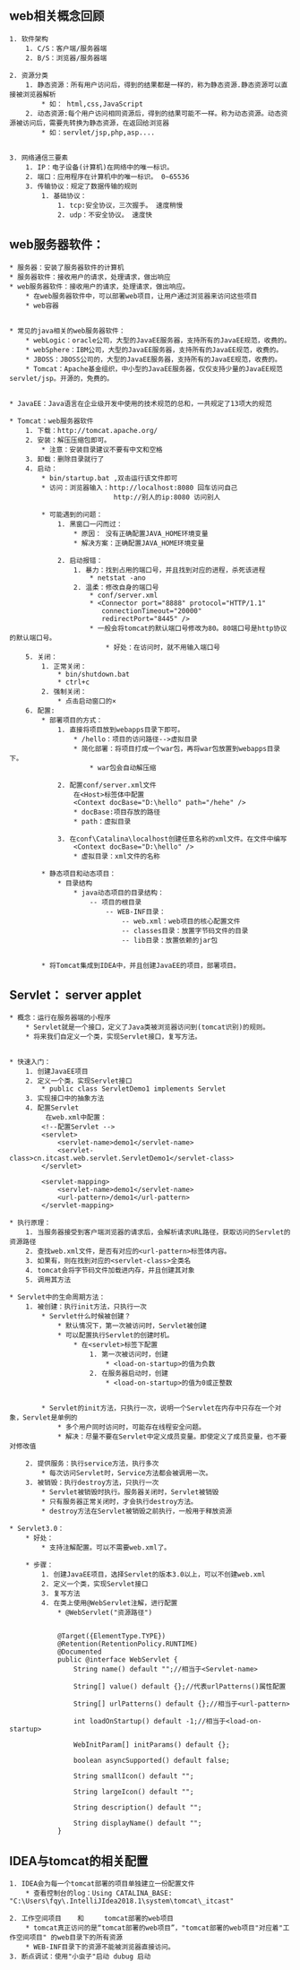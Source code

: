 
## web相关概念回顾
	1. 软件架构
		1. C/S：客户端/服务器端
		2. B/S：浏览器/服务器端
	
	2. 资源分类
		1. 静态资源：所有用户访问后，得到的结果都是一样的，称为静态资源.静态资源可以直接被浏览器解析
			* 如： html,css,JavaScript
		2. 动态资源:每个用户访问相同资源后，得到的结果可能不一样。称为动态资源。动态资源被访问后，需要先转换为静态资源，在返回给浏览器
			* 如：servlet/jsp,php,asp....


	3. 网络通信三要素
		1. IP：电子设备(计算机)在网络中的唯一标识。
		2. 端口：应用程序在计算机中的唯一标识。 0~65536
		3. 传输协议：规定了数据传输的规则
			1. 基础协议：
				1. tcp:安全协议，三次握手。 速度稍慢
				2. udp：不安全协议。 速度快


## web服务器软件：
	* 服务器：安装了服务器软件的计算机
	* 服务器软件：接收用户的请求，处理请求，做出响应
	* web服务器软件：接收用户的请求，处理请求，做出响应。
		* 在web服务器软件中，可以部署web项目，让用户通过浏览器来访问这些项目
		* web容器


	* 常见的java相关的web服务器软件：
		* webLogic：oracle公司，大型的JavaEE服务器，支持所有的JavaEE规范，收费的。
		* webSphere：IBM公司，大型的JavaEE服务器，支持所有的JavaEE规范，收费的。
		* JBOSS：JBOSS公司的，大型的JavaEE服务器，支持所有的JavaEE规范，收费的。
		* Tomcat：Apache基金组织，中小型的JavaEE服务器，仅仅支持少量的JavaEE规范servlet/jsp。开源的，免费的。


	* JavaEE：Java语言在企业级开发中使用的技术规范的总和，一共规定了13项大的规范
	
	* Tomcat：web服务器软件
		1. 下载：http://tomcat.apache.org/
		2. 安装：解压压缩包即可。
			* 注意：安装目录建议不要有中文和空格
		3. 卸载：删除目录就行了
		4. 启动：
			* bin/startup.bat ,双击运行该文件即可
			* 访问：浏览器输入：http://localhost:8080 回车访问自己
							  http://别人的ip:8080 访问别人
			
			* 可能遇到的问题：
				1. 黑窗口一闪而过：
					* 原因： 没有正确配置JAVA_HOME环境变量
					* 解决方案：正确配置JAVA_HOME环境变量
	
				2. 启动报错：
					1. 暴力：找到占用的端口号，并且找到对应的进程，杀死该进程
						* netstat -ano
					2. 温柔：修改自身的端口号
						* conf/server.xml
						* <Connector port="8888" protocol="HTTP/1.1"
			               connectionTimeout="20000"
			               redirectPort="8445" />
						* 一般会将tomcat的默认端口号修改为80。80端口号是http协议的默认端口号。
							* 好处：在访问时，就不用输入端口号
		5. 关闭：
			1. 正常关闭：
				* bin/shutdown.bat
				* ctrl+c
			2. 强制关闭：
				* 点击启动窗口的×
		6. 配置:
			* 部署项目的方式：
				1. 直接将项目放到webapps目录下即可。
					* /hello：项目的访问路径-->虚拟目录
					* 简化部署：将项目打成一个war包，再将war包放置到webapps目录下。
						* war包会自动解压缩
	
				2. 配置conf/server.xml文件
					在<Host>标签体中配置
					<Context docBase="D:\hello" path="/hehe" />
					* docBase:项目存放的路径
					* path：虚拟目录
	
				3. 在conf\Catalina\localhost创建任意名称的xml文件。在文件中编写
					<Context docBase="D:\hello" />
					* 虚拟目录：xml文件的名称
			
			* 静态项目和动态项目：
				* 目录结构
					* java动态项目的目录结构：
						-- 项目的根目录
							-- WEB-INF目录：
								-- web.xml：web项目的核心配置文件
								-- classes目录：放置字节码文件的目录
								-- lib目录：放置依赖的jar包


			* 将Tomcat集成到IDEA中，并且创建JavaEE的项目，部署项目。





## Servlet：  server applet
	* 概念：运行在服务器端的小程序
		* Servlet就是一个接口，定义了Java类被浏览器访问到(tomcat识别)的规则。
		* 将来我们自定义一个类，实现Servlet接口，复写方法。


	* 快速入门：
		1. 创建JavaEE项目
		2. 定义一个类，实现Servlet接口
			* public class ServletDemo1 implements Servlet
		3. 实现接口中的抽象方法
		4. 配置Servlet
			 在web.xml中配置：
		    <!--配置Servlet -->
		    <servlet>
		        <servlet-name>demo1</servlet-name>
		        <servlet-class>cn.itcast.web.servlet.ServletDemo1</servlet-class>
		    </servlet>
		
		    <servlet-mapping>
		        <servlet-name>demo1</servlet-name>
		        <url-pattern>/demo1</url-pattern>
		    </servlet-mapping>
	
	* 执行原理：
		1. 当服务器接受到客户端浏览器的请求后，会解析请求URL路径，获取访问的Servlet的资源路径
		2. 查找web.xml文件，是否有对应的<url-pattern>标签体内容。
		3. 如果有，则在找到对应的<servlet-class>全类名
		4. tomcat会将字节码文件加载进内存，并且创建其对象
		5. 调用其方法
	
	* Servlet中的生命周期方法：
		1. 被创建：执行init方法，只执行一次
			* Servlet什么时候被创建？
				* 默认情况下，第一次被访问时，Servlet被创建
				* 可以配置执行Servlet的创建时机。
					* 在<servlet>标签下配置
						1. 第一次被访问时，创建
	                		* <load-on-startup>的值为负数
			            2. 在服务器启动时，创建
			                * <load-on-startup>的值为0或正整数


			* Servlet的init方法，只执行一次，说明一个Servlet在内存中只存在一个对象，Servlet是单例的
				* 多个用户同时访问时，可能存在线程安全问题。
				* 解决：尽量不要在Servlet中定义成员变量。即使定义了成员变量，也不要对修改值
	
		2. 提供服务：执行service方法，执行多次
			* 每次访问Servlet时，Service方法都会被调用一次。
		3. 被销毁：执行destroy方法，只执行一次
			* Servlet被销毁时执行。服务器关闭时，Servlet被销毁
			* 只有服务器正常关闭时，才会执行destroy方法。
			* destroy方法在Servlet被销毁之前执行，一般用于释放资源
	
	* Servlet3.0：
		* 好处：
			* 支持注解配置。可以不需要web.xml了。
	
		* 步骤：
			1. 创建JavaEE项目，选择Servlet的版本3.0以上，可以不创建web.xml
			2. 定义一个类，实现Servlet接口
			3. 复写方法
			4. 在类上使用@WebServlet注解，进行配置
				* @WebServlet("资源路径")


				@Target({ElementType.TYPE})
				@Retention(RetentionPolicy.RUNTIME)
				@Documented
				public @interface WebServlet {
				    String name() default "";//相当于<Servlet-name>
				
				    String[] value() default {};//代表urlPatterns()属性配置
				
				    String[] urlPatterns() default {};//相当于<url-pattern>
				
				    int loadOnStartup() default -1;//相当于<load-on-startup>
				
				    WebInitParam[] initParams() default {};
				
				    boolean asyncSupported() default false;
				
				    String smallIcon() default "";
				
				    String largeIcon() default "";
				
				    String description() default "";
				
				    String displayName() default "";
				}



## IDEA与tomcat的相关配置
	1. IDEA会为每一个tomcat部署的项目单独建立一份配置文件
		* 查看控制台的log：Using CATALINA_BASE:   "C:\Users\fqy\.IntelliJIdea2018.1\system\tomcat\_itcast"
	
	2. 工作空间项目    和     tomcat部署的web项目
		* tomcat真正访问的是“tomcat部署的web项目”，"tomcat部署的web项目"对应着"工作空间项目" 的web目录下的所有资源
		* WEB-INF目录下的资源不能被浏览器直接访问。
	3. 断点调试：使用"小虫子"启动 dubug 启动